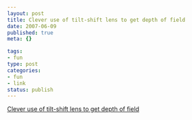 ```yaml
--- 
layout: post
title: Clever use of tilt-shift lens to get depth of field
date: 2007-06-09
published: true
meta: {}

tags: 
- fun
type: post
categories: 
- fun
- link
status: publish
---
```

[Clever use of tilt-shift lens to get depth of field](http://www.nytimes.com/packages/html/magazine/20070531_VINCENT_FEATURE/blocker.html)<br />
